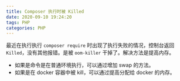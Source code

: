 ```yaml
---
title: Composer 执行时被 Killed
date: 2020-09-10 19:24:20
tags: PHP
categories: PHP
---
```


最近在执行执行 `composer require` 时出现了执行失败的情况，控制台返回 `Killed`，没有其他报错。是被 `oom-killer` 干掉了。解决方法是提高内存。

- 如果是命令是在普通环境执行，可以通过增加 swap 的方法。
- 如果是在 docker 容器中被 kill，可以通过提高分配给 docker 的内存。
 